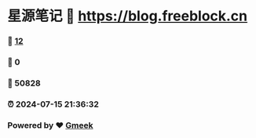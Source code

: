 # 星源笔记 :link: https://blog.freeblock.cn 
### :page_facing_up: [12](https://blog.freeblock.cn/tag.html) 
### :speech_balloon: 0 
### :hibiscus: 50828 
### :alarm_clock: 2024-07-15 21:36:32 
### Powered by :heart: [Gmeek](https://github.com/Meekdai/Gmeek)

